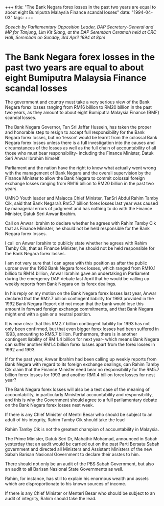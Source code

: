 +++ 
title: "The Bank Negara forex losses in the past two years are equal to about eight Bumiputra Malaysia Finance scandal losses"
date: "1994-04-03"
tags:
+++

_Speech by Parliamentary Opposition Leader, DAP Secretary-General and MP for Tanjung, Lim Kit Siang, at the DAP Seremban Ceramah held at CRC Hall, Seremban on Sunday, 3rd April 1994 at 8pm_

# The Bank Negara forex losses in the past two years are equal to about eight Bumiputra Malaysia Finance scandal losses

The government and country must take a very serious view of the Bank Negara forex losses ranging from RM16 billion to RM20 billion in the past two years, as they amount to about eight Bumiputra Malaysia Finance (BMF) scandal losses.</u>

The Bank Negara Governor, Tan Sri Jaffar Hussein, has taken the proper and honorable step to resign to accept full responsibility for the Bank Negara forex losses, but no ‘lesson’ would be learnt from the colossal Bank Negara forex losses unless there is a full investigation into the causes and circumstances of the losses as well as the full chain of accountability of all those who must bear responsibility- including the Finance Minister, Datuk Seri Anwar Ibrahim himself.

Parliament and the nation have the right to know what actually went wrong with the management of Bank Negara and the overall supervision by the Finance Minister to allow the Bank Negara to commit colossal foreign exchange losses ranging from RM16 billion to RM20 billion in the past two years.

UMNO Youth leader and Malacca Chief Minister, TanSri Abdul Rahim Tamby Cik, said that Bank Negara’s Rm5.7 billion forex losses last year was caused by managerial errors of judgment and has nothing to do with the Finance Minister, Datuk Seri Anwar Ibrahim.

Call on Anwar Ibrahim to declare whether he agrees with Rahim Tamby Cik that as Finance Minister, he should not be held responsible for the Bank Negara forex losses.

I call on Anwar Ibrahim to publicly state whether he agrees with Rahim Tamby Cik, that as Finance Minister, he should not be held responsible for the Bank Negara forex losses.

I am not very sure that I can agree with this position as after the public uproar over the 1992 Bank Negara forex losses, which ranged from RM10.1 billiob to RM14 billion, Anwar Ibrahim gave an undertaking in Parliament during the emergency DAP debate last April that he would be calling up weekly reports from Bank Negara on its forex dealings.

In his reply on my motion on the Bank Negara forex losses last year, Anwar declared that the RM2.7 billion contingent liability for 1993 provided in the 1992 Bank Negara Report did not mean that the bank would lose this amount in forward foreign exchange commitments, and that Bank Negara might end with a gain or a neutral position.

It is now clear that this RM2.7 billion contingent liability for 1993 has not only been confirmed, but that even bigger forex losses had been suffered in 1993, amounting to RM5.7 billion. Furthermore, there is in another contingent liability of RM 1.4 billion for next year- which means Bank Negara can suffer another RM1.4 billion forex losses apart from the forex losses in 1992 and 1993.

If for the past year, Anwar Ibrahim had been calling up weekly reports from Bank Negara with regard to its foreign exchange dealings, can Rahim Tamby Cik claim that the Finance Minister need bear no responsibility for the RM5.7 billion forex losses for 1993 and another RM1.4 billion forex losses for nest year?

The Bank Negara forex losses will also be a test case of the meaning of accountability, in particularly Ministerial accountability and responsibility, and this is why the Government should agree to a full parliamentary debate on the Bank Negara forex losses nest week.

If there is any Chief Minister of Mentri Besar who should be subject to an adult of his integrity, Rahim Tamby Cik should take the lead


Rahim Tamby Cik is not the greatest champion of accountability in Malaysia.

The Prime Minister, Datuk Seri Dr, Mahathir Mohamad, announced in Sabah yesterday that an audit would be carried out on the past Parti Bersatu Sabah government and directed all Ministers and Assistant Ministers of the new Sabah Barisan Nasional Government to declare their asstes to him.

There should not only be an audit of the PBS Sabah Government, but also an audit to all Barisan Nasional State Governments as well.

Rahim, for instance, has still to explain his enormous wealth and assets which are disproportionate to his known sources of income.

If there is any Chief Minister or Menteri Besar who should be subject to an audit of integrity, Rahim should take the lead.
 
